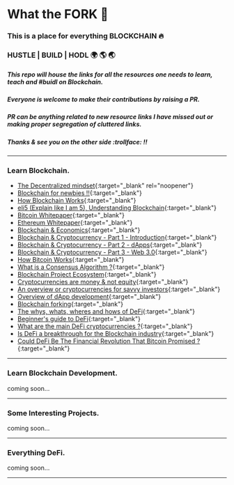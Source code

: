 # What the FORK :fork_and_knife:

### This is a place for everything BLOCKCHAIN :fire:

### HUSTLE  |  BUILD  |  HODL :earth_africa: :earth_americas: :earth_asia:

##### This repo will house the links for all the resources one needs to learn, teach and #buidl on Blockchain.

##### Everyone is welcome to make their contributions by raising a PR.
##### PR can be anything related to new resource links I have missed out or making proper segregation of cluttered links.
##### Thanks & see you on the other side :trollface: !!

-------------------------------------------------------------------------

### Learn Blockchain.

- [The Decentralized mindset](https://steemit.com/steemit/@sflaherty/the-decentralized-mind-breaking-the-centralized-mindset-to-achieve-true-freedom){:target="_blank" rel="noopener"}
- [Blockchain for newbies !!](https://medium.com/@arjunism_/blockchain-for-newbies-8db91b1e946){:target="_blank"}
- [How Blockchain Works](https://onezero.medium.com/how-does-the-blockchain-work-98c8cd01d2ae){:target="_blank"}
- [eli5 (Explain like I am 5), Understanding Blockchain](https://medium.com/@_sidharth_m_/beginners-guide-to-blockchain-explaining-it-to-a-5-years-old-772caac6ae97){:target="_blank"}
- [Bitcoin Whitepaper](https://bitcoin.org/bitcoin.pdf){:target="_blank"}
- [Ethereum Whitepaper](https://ethereum.org/en/whitepaper/){:target="_blank"}
- [Blockchain & Economics](https://medium.com/cryptoeconomics-australia/the-blockchain-economy-a-beginners-guide-to-institutional-cryptoeconomics-64bf2f2beec4){:target="_blank"}
- [Blockchain & Cryptocurrency - Part 1 - Introduction](https://medium.com/blockchain-at-berkeley/blockchains-cryptocurrencies-the-new-decentralized-economy-part-1-a-gentle-introduction-edcb4824b174){:target="_blank"}
- [Blockchain & Cryptocurrency - Part 2 - dApps](https://medium.com/blockchain-at-berkeley/blockchains-cryptocurrencies-the-new-decentralized-economy-part-2-blockchain-based-apps-e6ea71236ca){:target="_blank"}
- [Blockchain & Cryptocurrency - Part 3 - Web 3.0](https://medium.com/blockchain-at-berkeley/blockchains-cryptocurrencies-the-new-decentralized-economy-part-3-the-new-internet-818d598afd0b){:target="_blank"}
- [How Bitcoin Works](https://youtu.be/bBC-nXj3Ng4){:target="_blank"}
- [What is a Consensus Algorithm ?](https://academy.binance.com/blockchain/what-is-a-blockchain-consensus-algorithm){:target="_blank"}
- [Blockchain Project Ecosystem](https://medium.com/@josh_nussbaum/blockchain-project-ecosystem-8940ababaf27){:target="_blank"}
- [Cryptocurrencies are money & not equity](https://tokeneconomy.co/cryptocurrencies-are-money-not-equity-30ff8d0491bb){:target="_blank"}
- [An overview or cryptocurrencies for savvy investors](https://medium.com/hackernoon/all-you-need-to-know-about-cryptocurrencies-an-overview-for-the-savvy-investor-bdc035b14982){:target="_blank"}
- [Overview of dApp development](https://thecontrol.co/a-brief-overview-of-dapp-development-b8ac1648322c){:target="_blank"}
- [Blockchain forking](https://medium.com/pcmag-access/why-blockchains-fork-a-tale-of-two-cryptocurrencies-67ebf561ca9c){:target="_blank"}
- [The whys, whats, wheres and hows of DeFi](https://hackernoon.com/defi-the-whys-whats-wheres-and-hows-of-decentralized-finance-7l3n3xx3){:target="_blank"}
- [Beginner's guide to DeFi](https://blog.coinbase.com/a-beginners-guide-to-decentralized-finance-defi-574c68ff43c4){:target="_blank"}
- [What are the main DeFi cryptocurrencies ?](https://medium.com/@changenow_io/what-are-the-main-defi-cryptocurrencies-a734a35b727){:target="_blank"}
- [Is DeFi a breakthrough for the Blockchain industry](https://hackernoon.com/is-defi-a-breakthrough-for-the-blockchain-industry-bu4m3uv3){:target="_blank"}
- [Could DeFi Be The Financial Revolution That Bitcoin Promised ?](https://hackernoon.com/could-defi-be-the-financial-revolution-that-bitcoin-promised-nd1p3xtb){:target="_blank"}

-------------------------------------------------------------------------

### Learn Blockchain Development.
coming soon...

-------------------------------------------------------------------------

### Some Interesting Projects.
coming soon...

-------------------------------------------------------------------------

### Everything DeFi.
coming soon...

-------------------------------------------------------------------------